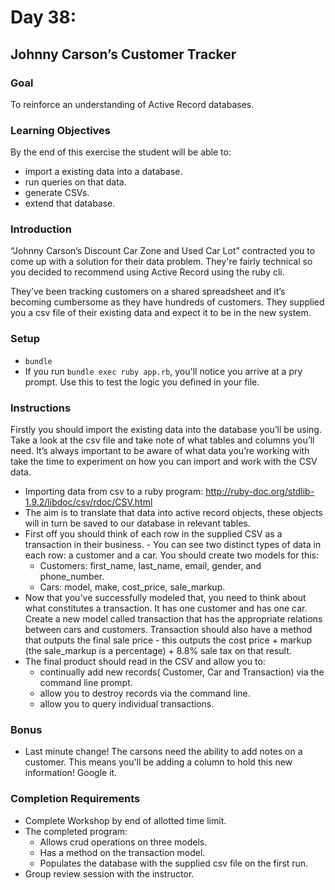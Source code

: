 # Day 38:
## Johnny Carson’s Customer Tracker
### Goal
To reinforce an understanding of Active Record databases.
### Learning Objectives
By the end of this exercise the student will be able to:
- import a existing data into a database.
- run queries on that data.
- generate CSVs.
- extend that database.
### Introduction
“Johnny Carson’s Discount Car Zone and Used Car Lot” contracted you to come up with a solution for their data problem. They're fairly technical so you decided to recommend using Active Record using the ruby cli.

They’ve been tracking customers on a shared spreadsheet and it’s becoming cumbersome as they have hundreds of customers. They supplied you a csv file of their existing data and expect it to be in the new system.
### Setup
- `bundle`
- If you run `bundle exec ruby app.rb`, you'll notice you arrive at a pry prompt. Use this to test the logic you defined in your file.
### Instructions
Firstly you should import the existing data into the database you’ll be using. Take a look at the csv file and take note of what tables and  columns you’ll need. It’s always important to be aware of what data you’re working with take the time to experiment on how you can import and work with the CSV data.
- Importing data from csv to a ruby program: http://ruby-doc.org/stdlib-1.9.2/libdoc/csv/rdoc/CSV.html
- The aim is to translate that data into active record objects, these objects will in turn be saved to our database in relevant tables.
- First off you should think of each row in the supplied CSV as a transaction in their business. - You can see two distinct types of data in each row: a customer and a car. You should create two models for this:
  - Customers: first_name, last_name, email, gender, and phone_number.
  - Cars: model, make, cost_price, sale_markup.
- Now that you've successfully modeled that, you need to think about what constitutes a transaction. It has one customer and has one car. Create a new model called transaction that has the appropriate relations between cars and customers. Transaction should also have a method that outputs the final sale price - this outputs the cost price + markup (the sale_markup is a percentage) + 8.8% sale tax on that result.
- The final product should read in the CSV and allow you to:
  - continually add new records( Customer, Car and Transaction) via the command line prompt.
  - allow you to destroy records via the command line.
  - allow you to query individual transactions.
### Bonus
- Last minute change! The carsons need the ability to add notes on a customer. This means you'll be adding a column to hold this new information! Google it.
### Completion Requirements
- Complete Workshop by end of allotted time limit.
- The completed program:
  - Allows crud operations on three models.
  - Has a method on the transaction model.
  - Populates the database with the supplied csv file on the first run.
- Group review session with the instructor.




